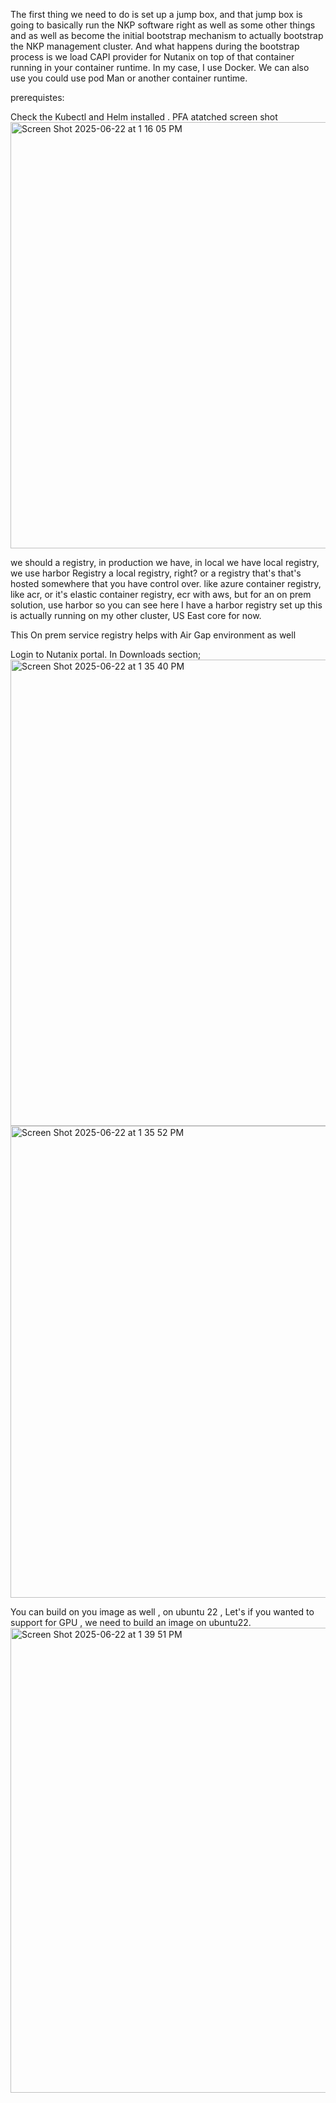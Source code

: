 The first thing we need to do is set up a jump box, and that jump box is going to basically run the NKP software right as well as some other things and as well as become the initial bootstrap mechanism to actually bootstrap the NKP management cluster. And what happens during the bootstrap process is we load CAPI provider for Nutanix on top of that container running in your container runtime. In my case, I use Docker. 
We can also use you could use pod Man or another container runtime.

prerequistes:

Check the Kubectl and Helm installed . PFA atatched screen shot
<img width="682" alt="Screen Shot 2025-06-22 at 1 16 05 PM" src="https://github.com/user-attachments/assets/c0de7756-1e5b-4ca7-9ce4-8f8e5a41c477" />

we should  a registry, in production we have, in local we have local registry, we use harbor Registry
a local registry, right? or a registry that's that's hosted somewhere that you have control over. like  azure container registry, like acr, or it's elastic container registry, ecr with aws, but for an on prem solution, use harbor  so you can see here I have a harbor registry set up this is actually running on my other cluster, US East core for now.

This On prem service registry helps with Air Gap environment as well

Login to Nutanix portal. In Downloads section;
<img width="746" alt="Screen Shot 2025-06-22 at 1 35 40 PM" src="https://github.com/user-attachments/assets/57101e1d-8341-43d1-b67c-749941a3ad07" />
<img width="755" alt="Screen Shot 2025-06-22 at 1 35 52 PM" src="https://github.com/user-attachments/assets/bcb3d578-c521-4900-9ea0-74525591bc8a" />

You can build on you image as well , on ubuntu 22 , Let's if you wanted to support for GPU , we need to build an image on ubuntu22.
<img width="744" alt="Screen Shot 2025-06-22 at 1 39 51 PM" src="https://github.com/user-attachments/assets/63ec247b-df06-45f1-8514-d270cfbd20f8" />








